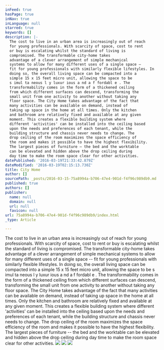 ```yaml
---
inFeed: true
hasPage: true
inNav: true
inLanguage: null
starred: true
keywords: []
description: |-
  The cost to live in an urban area is increasingly out of reach
  for young professionals. With scarcity of space, cost to rent
  or buy is escalating whilst the standard of living is
  compromised. The transformable city-home takes
  advantage of a clever arrangement of simple mechanical
  systems to allow for many different uses of a single space –
  fit for young professionals with similarly flexible lifestyles. In
  doing so, the overall living space can be compacted into a
  simple 15 x 15 feet micro unit, allowing the space to be
  s imul ta neous l y luxur ious a nd a f fordabl e . The
  transformability comes in the form of a thickened ceiling
  from which different surfaces can descend, transforming the
  small unit from one activity to another without taking any
  floor space. The City Home takes advantage of the fact that
  many activities can be available on demand, instead of
  taking up space in the home at all times. Only the kitchen
  and bathroom are relatively fixed and available at any given
  moment. This creates a flexible building system where
  different 'activities' can be installed into the ceiling based
  upon the needs and preferences of each tenant, while the
  building structure and chassis never needs to change. The
  drop ceiling of the room maximizes the space efficiency of
  the room and makes it possible to have the highest flexibility.
  The largest pieces of furniture – the bed and the worktable
  can be elevated and hidden above the drop ceiling during
  day time to make the room space clear for other activities.
datePublished: '2016-03-19T21:33:42.879Z'
dateModified: '2016-03-19T02:15:13.730Z'
title: City Home
author: []
sourcePath: _posts/2016-03-15-75a8994a-b706-47e4-901d-f4f96c989db9.md
published: true
authors: []
publisher:
  name: null
  domain: null
  url: null
  favicon: null
url: 75a8994a-b706-47e4-901d-f4f96c989db9/index.html
_type: Article

---
```

The cost to live in an urban area is increasingly out of reach
for young professionals. With scarcity of space, cost to rent
or buy is escalating whilst the standard of living is
compromised. The transformable city-home takes
advantage of a clever arrangement of simple mechanical
systems to allow for many different uses of a single space --
fit for young professionals with similarly flexible lifestyles. In
doing so, the overall living space can be compacted into a
simple 15 x 15 feet micro unit, allowing the space to be
s imul ta neous l y luxur ious a nd a f fordabl e . The
transformability comes in the form of a thickened ceiling
from which different surfaces can descend, transforming the
small unit from one activity to another without taking any
floor space. The City Home takes advantage of the fact that
many activities can be available on demand, instead of
taking up space in the home at all times. Only the kitchen
and bathroom are relatively fixed and available at any given
moment. This creates a flexible building system where
different 'activities' can be installed into the ceiling based
upon the needs and preferences of each tenant, while the
building structure and chassis never needs to change. The
drop ceiling of the room maximizes the space efficiency of
the room and makes it possible to have the highest flexibility.
The largest pieces of furniture -- the bed and the worktable
can be elevated and hidden above the drop ceiling during
day time to make the room space clear for other activities.
![](https://the-grid-user-content.s3-us-west-2.amazonaws.com/9ee69ee3-fd20-4fca-b7a7-c6f81f3808b8.jpg)
![](https://the-grid-user-content.s3-us-west-2.amazonaws.com/cca3c95f-2b28-4477-b426-7a10fa3144f2.jpg)
![](https://the-grid-user-content.s3-us-west-2.amazonaws.com/23eccade-0314-4d6b-8412-0b2d3d72560d.jpg)